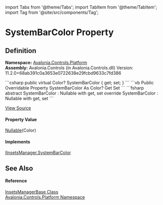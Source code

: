 import Tabs from '@theme/Tabs'; 
import TabItem from '@theme/TabItem'; 
import Tag from '@site/src/components/Tag'; 

# SystemBarColor Property




## Definition
**Namespace:** <a href="N_Avalonia_Controls_Platform">Avalonia.Controls.Platform</a>  
**Assembly:** Avalonia.Controls (in Avalonia.Controls.dll) Version: 11.2.0+68ab391c0a3653e0722638e29fcbd9633c7fd386

<Tabs groupId="api-code-preview">
<TabItem value="csharp" label="C#">
```csharp
public virtual Color? SystemBarColor { get; set; }
```
</TabItem>
<TabItem value="vb" label="VB">
```vb
Public Overridable Property SystemBarColor As Color?
	Get
	Set
```
</TabItem>
<TabItem value="fsharp" label="F#">
```fsharp
abstract SystemBarColor : Nullable<Color> with get, set
override SystemBarColor : Nullable<Color> with get, set
```
</TabItem>
</Tabs>



<a href="https://github.com/AvaloniaUI/Avalonia/tree/master/srcAvalonia.Controls/Platform/IInsetsManager.cs#L44" title="View the source code">View Source</a>



#### Property Value
<a href="https://learn.microsoft.com/dotnet/api/system.nullable-1" target="_blank" rel="noopener noreferrer">Nullable</a>(Color)

#### Implements
<a href="P_Avalonia_Controls_Platform_IInsetsManager_SystemBarColor">IInsetsManager.SystemBarColor</a>  


## See Also


#### Reference
<a href="T_Avalonia_Controls_Platform_InsetsManagerBase">InsetsManagerBase Class</a>  
<a href="N_Avalonia_Controls_Platform">Avalonia.Controls.Platform Namespace</a>  

